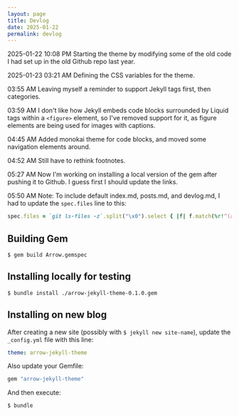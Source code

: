 ```yaml
---
layout: page
title: Devlog
date: 2025-01-22
permalink: devlog
---
```


<time class="timestamp--date">2025-01-22</time>
<time class="timestamp--time">10:08 PM</time>
Starting the theme by modifying some of the old code I had set up in the old Github repo last year.


<time class="timestamp--date">2025-01-23</time>
<time class="timestamp--time">03:21 AM</time>
Defining the CSS variables for the theme.

<time class="timestamp--time">03:55 AM</time>
Leaving myself a reminder to support Jekyll tags first, then categories.

<time class="timestamp--time">03:59 AM</time>
I don't like how Jekyll embeds code blocks surrounded by Liquid tags within a `<figure>` element, so I've removed support for it, as figure elements are being used for images with captions.
    
<time class="timestamp--time">04:45 AM</time>
Added monokai theme for code blocks, and moved some navigation elements around.

<time class="timestamp--time">04:52 AM</time>
Still have to rethink footnotes.

<time class="timestamp--time">05:27 AM</time>
Now I'm working on installing a local version of the gem after pushing it to Github. I guess first I should update the links.

<time class="timestamp--time">05:50 AM</time>
Note: To include default index.md, posts.md, and devlog.md, I had to update the `spec.files` line to this:

```ruby
spec.files = `git ls-files -z`.split("\x0").select { |f| f.match(%r!^(assets|_data|_layouts|_includes|_sass|LICENSE|README|_config\.yml|Devlog\.md|index\.md|posts\.md)!i) }
```

## Building Gem

```shell
$ gem build Arrow.gemspec
```

## Installing locally for testing

```shell
$ bundle install ./arrow-jekyll-theme-0.1.0.gem
```

## Installing on new blog

After creating a new site (possibly with `$ jekyll new site-name`), update the `_config.yml` file with this line:

```yaml
theme: arrow-jekyll-theme
```

Also update your Gemfile:

```ruby
gem "arrow-jekyll-theme"
```

And then execute:

```shell
$ bundle
```




